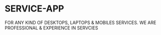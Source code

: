 # SERVICE-APP
FOR ANY KIND OF DESKTOPS, LAPTOPS &amp; MOBILES SERVICES.
WE ARE PROFESSIONAL & EXPERIENCE IN SERVCIES
